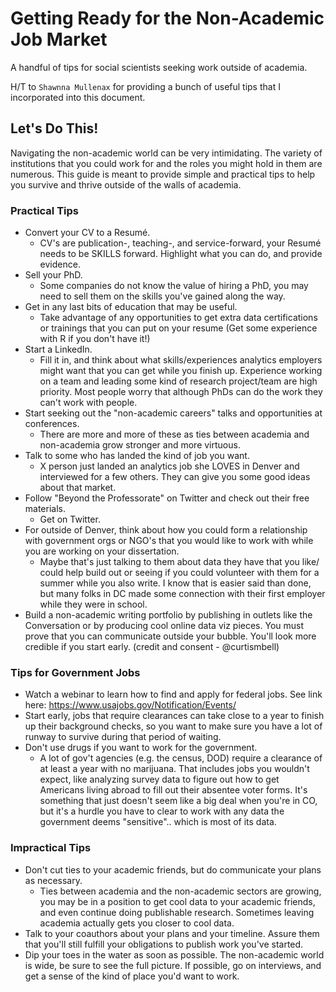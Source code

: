 # Getting Ready for the Non-Academic Job Market
A handful of tips for social scientists seeking work outside of academia. 

H/T to `Shawnna Mullenax` for providing a bunch of useful tips that I incorporated into this document. 

## Let's Do This! 

Navigating the non-academic world can be very intimidating. The variety of institutions that you could work for and the roles you might hold in them are numerous. This guide is meant to provide simple and practical tips to help you survive and thrive outside of the walls of academia. 

### Practical Tips
* Convert your CV to a Resumé.
    + CV's are publication-, teaching-, and service-forward, your Resumé needs to be SKILLS forward. Highlight what you can do, and provide evidence. 
* Sell your PhD. 
    + Some companies do not know the value of hiring a PhD, you may need to sell them on the skills you've gained along the way.  
* Get in any last bits of education that may be useful.
     + Take advantage of any opportunities to get extra data certifications or trainings that you can put on your resume (Get some experience with R if you don't have it!)
* Start a LinkedIn. 
    + Fill it in, and think about what skills/experiences analytics employers might want that you can get while you finish up. Experience working on a team and leading some kind of research project/team are high priority. Most people worry that although PhDs can do the work they can't work with people. 
* Start seeking out the "non-academic careers" talks and opportunities at conferences. 
    + There are more and more of these as ties between academia and non-academia grow stronger and more virtuous.
* Talk to some who has landed the kind of job you want. 
    + X person just landed an analytics job she LOVES in Denver and interviewed for a few others. They can give you some good ideas about that market. 
* Follow "Beyond the Professorate" on Twitter and check out their free materials. 
    + Get on Twitter. 
* For outside of Denver, think about how you could form a relationship with government orgs or NGO's that you would like to work with while you are working on your dissertation. 
    + Maybe that's just talking to them about data they have that you like/ could help build out or seeing if you could volunteer with them for a summer while you also write. I know that is easier said than done, but many folks in DC made some connection with their first employer while they were in school. 
* Build a non-academic writing portfolio by publishing in outlets like the Conversation or by producing cool online data viz pieces. You must prove that you can communicate outside your bubble. You'll look more credible if you start early. (credit and consent - @curtismbell)
    
### Tips for Government Jobs
* Watch a webinar to learn how to find and apply for federal jobs. See link here: https://www.usajobs.gov/Notification/Events/
* Start early, jobs that require clearances can take close to a year to finish up their background checks, so you want to make sure you have a lot of runway to survive during that period of waiting. 
* Don't use drugs if you want to work for the government. 
    + A lot of gov't agencies (e.g. the census, DOD) require a clearance of at least a year with no marijuana. That includes jobs you wouldn't expect, like analyzing survey data to figure out how to get Americans living abroad to fill out their absentee voter forms. It's something that just doesn't seem like a big deal when you're in CO, but it's a hurdle you have to clear to work with any data the government deems "sensitive".. which is most of its data.
    
### Impractical Tips

* Don't cut ties to your academic friends, but do communicate your plans as necessary. 
    + Ties between academia and the non-academic sectors are growing, you may be in a position to get cool data to your academic friends, and even continue doing publishable research. Sometimes leaving academia actually gets you closer to cool data. 
* Talk to your coauthors about your plans and your timeline. Assure them that you'll still fulfill your obligations to publish work you've started. 
* Dip your toes in the water as soon as possible. The non-academic world is wide, be sure to see the full picture. If possible, go on interviews, and get a sense of the kind of place you'd want to work. 
